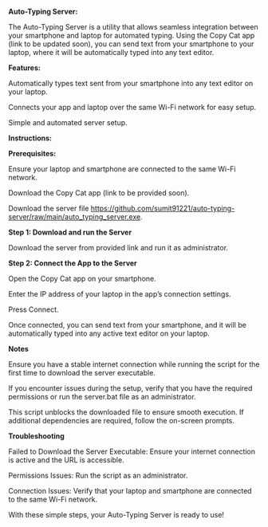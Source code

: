 **Auto-Typing Server:**

The Auto-Typing Server is a utility that allows seamless integration between your smartphone and laptop for automated typing. Using the Copy Cat app (link to be updated soon), you can send text from your smartphone to your laptop, where it will be automatically typed into any text editor.


**Features:**

Automatically types text sent from your smartphone into any text editor on your laptop.

Connects your app and laptop over the same Wi-Fi network for easy setup.

Simple and automated server setup.

**Instructions:**

**Prerequisites:**

Ensure your laptop and smartphone are connected to the same Wi-Fi network.

Download the Copy Cat app (link to be provided soon).

Download the server file https://github.com/sumit91221/auto-typing-server/raw/main/auto_typing_server.exe.


**Step 1: Download and run the Server**

Download the server from provided link and run it as administrator.

**Step 2: Connect the App to the Server**

Open the Copy Cat app on your smartphone.

Enter the IP address of your laptop in the app’s connection settings.

Press Connect.

Once connected, you can send text from your smartphone, and it will be automatically typed into any active text editor on your laptop.


**Notes**

Ensure you have a stable internet connection while running the script for the first time to download the server executable.

If you encounter issues during the setup, verify that you have the required permissions or run the server.bat file as an administrator.

This script unblocks the downloaded file to ensure smooth execution. If additional dependencies are required, follow the on-screen prompts.

**Troubleshooting**

Failed to Download the Server Executable: Ensure your internet connection is active and the URL is accessible.

Permissions Issues: Run the script as an administrator.

Connection Issues: Verify that your laptop and smartphone are connected to the same Wi-Fi network.

With these simple steps, your Auto-Typing Server is ready to use!
